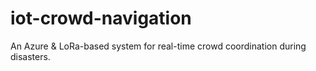 # iot-crowd-navigation
An Azure &amp; LoRa-based system for real-time crowd coordination during disasters. 
